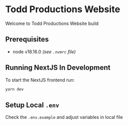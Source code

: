 # Todd Productions Website

Welcome to Todd Productions Website build

## Prerequisites

- node v18.16.0 _(see `.nvmrc` file)_

## Running NextJS In Development

To start the NextJS frontend run:

```bash
yarn dev
```

## Setup Local `.env`

Check the `.env.example` and adjust variables in local file
